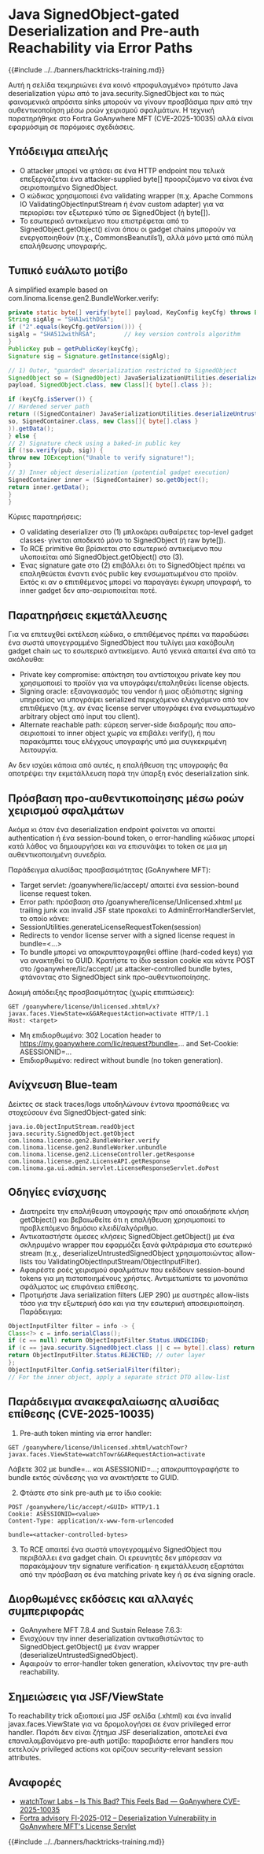 # Java SignedObject-gated Deserialization and Pre-auth Reachability via Error Paths

{{#include ../../banners/hacktricks-training.md}}

Αυτή η σελίδα τεκμηριώνει ένα κοινό «προφυλαγμένο» πρότυπο Java deserialization γύρω από το java.security.SignedObject και το πώς φαινομενικά απρόσιτα sinks μπορούν να γίνουν προσβάσιμα πριν από την αυθεντικοποίηση μέσω ροών χειρισμού σφαλμάτων. Η τεχνική παρατηρήθηκε στο Fortra GoAnywhere MFT (CVE-2025-10035) αλλά είναι εφαρμόσιμη σε παρόμοιες σχεδιάσεις.

## Υπόδειγμα απειλής

- Ο attacker μπορεί να φτάσει σε ένα HTTP endpoint που τελικά επεξεργάζεται ένα attacker-supplied byte[] προοριζόμενο να είναι ένα σειριοποιημένο SignedObject.
- Ο κώδικας χρησιμοποιεί ένα validating wrapper (π.χ. Apache Commons IO ValidatingObjectInputStream ή έναν custom adapter) για να περιορίσει τον εξωτερικό τύπο σε SignedObject (ή byte[]).
- Το εσωτερικό αντικείμενο που επιστρέφεται από το SignedObject.getObject() είναι όπου οι gadget chains μπορούν να ενεργοποιηθούν (π.χ., CommonsBeanutils1), αλλά μόνο μετά από πύλη επαλήθευσης υπογραφής.

## Τυπικό ευάλωτο μοτίβο

A simplified example based on com.linoma.license.gen2.BundleWorker.verify:
```java
private static byte[] verify(byte[] payload, KeyConfig keyCfg) throws Exception {
String sigAlg = "SHA1withDSA";
if ("2".equals(keyCfg.getVersion())) {
sigAlg = "SHA512withRSA";        // key version controls algorithm
}
PublicKey pub = getPublicKey(keyCfg);
Signature sig = Signature.getInstance(sigAlg);

// 1) Outer, "guarded" deserialization restricted to SignedObject
SignedObject so = (SignedObject) JavaSerializationUtilities.deserialize(
payload, SignedObject.class, new Class[]{ byte[].class });

if (keyCfg.isServer()) {
// Hardened server path
return ((SignedContainer) JavaSerializationUtilities.deserializeUntrustedSignedObject(
so, SignedContainer.class, new Class[]{ byte[].class }
)).getData();
} else {
// 2) Signature check using a baked-in public key
if (!so.verify(pub, sig)) {
throw new IOException("Unable to verify signature!");
}
// 3) Inner object deserialization (potential gadget execution)
SignedContainer inner = (SignedContainer) so.getObject();
return inner.getData();
}
}
```
Κύριες παρατηρήσεις:
- Ο validating deserializer στο (1) μπλοκάρει αυθαίρετες top-level gadget classes· γίνεται αποδεκτό μόνο το SignedObject (ή raw byte[]).
- Το RCE primitive θα βρίσκεται στο εσωτερικό αντικείμενο που υλοποιείται από SignedObject.getObject() στο (3).
- Ένας signature gate στο (2) επιβάλλει ότι το SignedObject πρέπει να επαληθεύεται έναντι ενός public key ενσωματωμένου στο προϊόν. Εκτός κι αν ο επιτιθέμενος μπορεί να παραγάγει έγκυρη υπογραφή, το inner gadget δεν απο-σειριοποιείται ποτέ.

## Παρατηρήσεις εκμετάλλευσης

Για να επιτευχθεί εκτέλεση κώδικα, ο επιτιθέμενος πρέπει να παραδώσει ένα σωστά υπογεγραμμένο SignedObject που τυλίγει μια κακόβουλη gadget chain ως το εσωτερικό αντικείμενο. Αυτό γενικά απαιτεί ένα από τα ακόλουθα:

- Private key compromise: απόκτηση του αντίστοιχου private key που χρησιμοποιεί το προϊόν για να υπογράφει/επαληθεύει license objects.
- Signing oracle: εξαναγκασμός του vendor ή μιας αξιόπιστης signing υπηρεσίας να υπογράψει serialized περιεχόμενο ελεγχόμενο από τον επιτιθέμενο (π.χ. αν ένας license server υπογράφει ένα ενσωματωμένο arbitrary object από input του client).
- Alternate reachable path: εύρεση server-side διαδρομής που απο-σειριοποιεί το inner object χωρίς να επιβάλει verify(), ή που παρακάμπτει τους ελέγχους υπογραφής υπό μια συγκεκριμένη λειτουργία.

Αν δεν ισχύει κάποια από αυτές, η επαλήθευση της υπογραφής θα αποτρέψει την εκμετάλλευση παρά την ύπαρξη ενός deserialization sink.

## Πρόσβαση προ-αυθεντικοποίησης μέσω ροών χειρισμού σφαλμάτων

Ακόμα κι όταν ένα deserialization endpoint φαίνεται να απαιτεί authentication ή ένα session-bound token, ο error-handling κώδικας μπορεί κατά λάθος να δημιουργήσει και να επισυνάψει το token σε μια μη αυθεντικοποιημένη συνεδρία.

Παράδειγμα αλυσίδας προσβασιμότητας (GoAnywhere MFT):
- Target servlet: /goanywhere/lic/accept/<GUID> απαιτεί ένα session-bound license request token.
- Error path: πρόσβαση στο /goanywhere/license/Unlicensed.xhtml με trailing junk και invalid JSF state προκαλεί το AdminErrorHandlerServlet, το οποίο κάνει:
- SessionUtilities.generateLicenseRequestToken(session)
- Redirects to vendor license server with a signed license request in bundle=<...>
- Το bundle μπορεί να αποκρυπτογραφηθεί offline (hard-coded keys) για να ανακτηθεί το GUID. Κρατήστε το ίδιο session cookie και κάντε POST στο /goanywhere/lic/accept/<GUID> με attacker-controlled bundle bytes, φτάνοντας στο SignedObject sink προ-αυθεντικοποίησης.

Δοκιμή απόδειξης προσβασιμότητας (χωρίς επιπτώσεις):
```http
GET /goanywhere/license/Unlicensed.xhtml/x?javax.faces.ViewState=x&GARequestAction=activate HTTP/1.1
Host: <target>
```
- Μη επιδιορθωμένο: 302 Location header to https://my.goanywhere.com/lic/request?bundle=... and Set-Cookie: ASESSIONID=...
- Επιδιορθωμένο: redirect without bundle (no token generation).

## Ανίχνευση Blue-team

Δείκτες σε stack traces/logs υποδηλώνουν έντονα προσπάθειες να στοχεύσουν ένα SignedObject-gated sink:
```
java.io.ObjectInputStream.readObject
java.security.SignedObject.getObject
com.linoma.license.gen2.BundleWorker.verify
com.linoma.license.gen2.BundleWorker.unbundle
com.linoma.license.gen2.LicenseController.getResponse
com.linoma.license.gen2.LicenseAPI.getResponse
com.linoma.ga.ui.admin.servlet.LicenseResponseServlet.doPost
```
## Οδηγίες ενίσχυσης

- Διατηρείτε την επαλήθευση υπογραφής πριν από οποιαδήποτε κλήση getObject() και βεβαιωθείτε ότι η επαλήθευση χρησιμοποιεί το προβλεπόμενο δημόσιο κλειδί/αλγόριθμο.
- Αντικαταστήστε άμεσες κλήσεις SignedObject.getObject() με ένα σκληρυμένο wrapper που εφαρμόζει ξανά φιλτράρισμα στο εσωτερικό stream (π.χ., deserializeUntrustedSignedObject χρησιμοποιώντας allow-lists του ValidatingObjectInputStream/ObjectInputFilter).
- Αφαιρέστε ροές χειρισμού σφαλμάτων που εκδίδουν session-bound tokens για μη πιστοποιημένους χρήστες. Αντιμετωπίστε τα μονοπάτια σφάλματος ως επιφάνεια επίθεσης.
- Προτιμήστε Java serialization filters (JEP 290) με αυστηρές allow-lists τόσο για την εξωτερική όσο και για την εσωτερική αποσειριοποίηση. Παράδειγμα:
```java
ObjectInputFilter filter = info -> {
Class<?> c = info.serialClass();
if (c == null) return ObjectInputFilter.Status.UNDECIDED;
if (c == java.security.SignedObject.class || c == byte[].class) return ObjectInputFilter.Status.ALLOWED;
return ObjectInputFilter.Status.REJECTED; // outer layer
};
ObjectInputFilter.Config.setSerialFilter(filter);
// For the inner object, apply a separate strict DTO allow-list
```
## Παράδειγμα ανακεφαλαίωσης αλυσίδας επίθεσης (CVE-2025-10035)

1) Pre-auth token minting via error handler:
```http
GET /goanywhere/license/Unlicensed.xhtml/watchTowr?javax.faces.ViewState=watchTowr&GARequestAction=activate
```
Λάβετε 302 με bundle=... και ASESSIONID=...; αποκρυπτογραφήστε το bundle εκτός σύνδεσης για να ανακτήσετε το GUID.

2) Φτάστε στο sink pre-auth με το ίδιο cookie:
```http
POST /goanywhere/lic/accept/<GUID> HTTP/1.1
Cookie: ASESSIONID=<value>
Content-Type: application/x-www-form-urlencoded

bundle=<attacker-controlled-bytes>
```
3) Το RCE απαιτεί ένα σωστά υπογεγραμμένο SignedObject που περιβάλλει ένα gadget chain. Οι ερευνητές δεν μπόρεσαν να παρακάμψουν την signature verification· η εκμετάλλευση εξαρτάται από την πρόσβαση σε ένα matching private key ή σε ένα signing oracle.

## Διορθωμένες εκδόσεις και αλλαγές συμπεριφοράς

- GoAnywhere MFT 7.8.4 and Sustain Release 7.6.3:
- Ενισχύουν την inner deserialization αντικαθιστώντας το SignedObject.getObject() με έναν wrapper (deserializeUntrustedSignedObject).
- Αφαιρούν το error-handler token generation, κλείνοντας την pre-auth reachability.

## Σημειώσεις για JSF/ViewState

Το reachability trick αξιοποιεί μια JSF σελίδα (.xhtml) και ένα invalid javax.faces.ViewState για να δρομολογήσει σε έναν privileged error handler. Παρότι δεν είναι ζήτημα JSF deserialization, αποτελεί ένα επαναλαμβανόμενο pre-auth μοτίβο: παραβιάστε error handlers που εκτελούν privileged actions και ορίζουν security-relevant session attributes.

## Αναφορές

- [watchTowr Labs – Is This Bad? This Feels Bad — GoAnywhere CVE-2025-10035](https://labs.watchtowr.com/is-this-bad-this-feels-bad-goanywhere-cve-2025-10035/)
- [Fortra advisory FI-2025-012 – Deserialization Vulnerability in GoAnywhere MFT's License Servlet](https://www.fortra.com/security/advisories/product-security/fi-2025-012)

{{#include ../../banners/hacktricks-training.md}}
